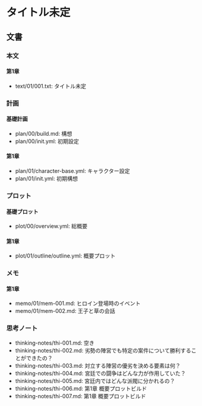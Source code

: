 # タイトル未定
## 文書
### 本文
#### 第1章
- text/01/001.txt: タイトル未定

### 計画
#### 基礎計画
- plan/00/build.md: 構想
- plan/00/init.yml: 初期設定

#### 第1章
- plan/01/character-base.yml: キャラクター設定
- plan/01/init.yml:           初期構想

### プロット
#### 基礎プロット
- plot/00/overview.yml: 総概要

#### 第1章
- plot/01/outline/outline.yml: 概要プロット

### メモ
#### 第1章
- memo/01/mem-001.md: ヒロイン登場時のイベント
- memo/01/mem-002.md: 王子と草の会話

### 思考ノート
- thinking-notes/thi-001.md: 空き
- thinking-notes/thi-002.md: 劣勢の陣営でも特定の案件について勝利することができたの？
- thinking-notes/thi-003.md: 対立する陣営の優劣を決める要素は何？
- thinking-notes/thi-004.md: 宮廷での闘争はどんな力が作用していた？
- thinking-notes/thi-005.md: 宮廷内ではどんな派閥に分かれるの？
- thinking-notes/thi-006.md: 第1章 概要プロットビルド
- thinking-notes/thi-007.md: 第1章 概要プロットビルド

